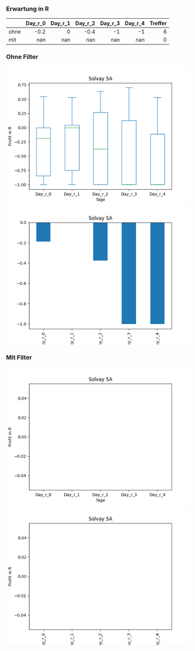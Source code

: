 ### Erwartung in R
|      |   Day_r_0 |   Day_r_1 |   Day_r_2 |   Day_r_3 |   Day_r_4 |   Treffer |
|:-----|----------:|----------:|----------:|----------:|----------:|----------:|
| ohne |      -0.2 |         0 |      -0.4 |        -1 |        -1 |         6 |
| mit  |     nan   |       nan |     nan   |       nan |       nan |         0 |

### Ohne Filter
![image info](./data/SLVYY_box_all.png)
![image info](./data/SLVYY_median_all.png)

### Mit Filter
![image info](./data/SLVYY_box_filtered.png)
![image info](./data/SLVYY_median_filtered.png)
